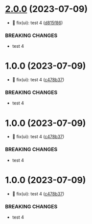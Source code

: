 # [2.0.0](https://github.com/dangquangvn/demo-gitmoji-commit/compare/v1.0.0...v2.0.0) (2023-07-09)


* 🐛 fix(ui): test 4 ([d815f86](https://github.com/dangquangvn/demo-gitmoji-commit/commit/d815f863df898b4e124a791b00860157d39b1a7d))


### BREAKING CHANGES

* test 4

# 1.0.0 (2023-07-09)


* 🐛 fix(ui): test 4 ([c478b37](https://github.com/dangquangvn/demo-gitmoji-commit/commit/c478b37a02fd4e89fb1c69e63b06a1fbcb584f84))


### BREAKING CHANGES

* test 4

# 1.0.0 (2023-07-09)


* 🐛 fix(ui): test 4 ([c478b37](https://github.com/dangquangvn/demo-gitmoji-commit/commit/c478b37a02fd4e89fb1c69e63b06a1fbcb584f84))


### BREAKING CHANGES

* test 4

# 1.0.0 (2023-07-09)


* 🐛 fix(ui): test 4 ([c478b37](https://github.com/dangquangvn/demo-gitmoji-commit/commit/c478b37a02fd4e89fb1c69e63b06a1fbcb584f84))


### BREAKING CHANGES

* test 4
